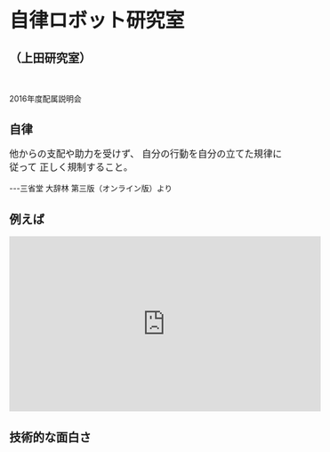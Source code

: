 <h1 style="font-size:250%">自律ロボット研究室</h1>
<h2>（上田研究室） </h2>

<p>&nbsp;</p>
<p>2016年度配属説明会</p>

<!--nextpage-->

<h2>自律</h2>

<p style="font-size:120%">他からの支配や助力を受けず、
自分の行動を自分の立てた規律に従って
正しく規制すること。 </p>
<p>---三省堂 大辞林 第三版（オンライン版）より</p>


<!--nextpage-->

<h2>例えば</h2>

<iframe width="560" height="315" src="https://www.youtube.com/embed/wFUvBKz9nEY" frameborder="0" allowfullscreen></iframe>

<!--nextpage-->

<h2>技術的な面白さ</h2>
